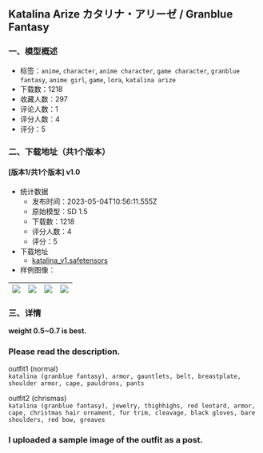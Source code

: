 ## Katalina Arize	カタリナ・アリーゼ / Granblue Fantasy
### 一、模型概述

- 标签：`anime`, `character`, `anime character`, `game character`, `granblue fantasy`, `anime girl`, `game`, `lora`, `katalina arize`
- 下载数：1218
- 收藏人数：297
- 评论人数：1
- 评分人数：4
- 评分：5

### 二、下载地址（共1个版本）

#### [版本1/共1个版本] v1.0

- 统计数据
  - 发布时间：2023-05-04T10:56:11.555Z
  - 原始模型：SD 1.5
  - 下载数：1218
  - 评分人数：4
  - 评分：5
- 下载地址
  - [katalina_v1.safetensors](https://civitai.com/api/download/models/62113)
- 样例图像：

| <img src="https://image.civitai.com/xG1nkqKTMzGDvpLrqFT7WA/895519a7-eb87-4d6a-8112-4797ac8cebff/width=450/682240.jpeg" /> | <img src="https://image.civitai.com/xG1nkqKTMzGDvpLrqFT7WA/6b49d8fe-5ac3-4ced-b3b8-44cdf4125796/width=450/682244.jpeg" /> | <img src="https://image.civitai.com/xG1nkqKTMzGDvpLrqFT7WA/76a03b87-4d2b-4c53-bbae-fac557d2e880/width=450/682246.jpeg" /> | <img src="https://image.civitai.com/xG1nkqKTMzGDvpLrqFT7WA/d9061e27-a42a-4239-8f9e-d7d74950261f/width=450/682247.jpeg" /> |
| ---- | ---- | ---- | ---- |


### 三、详情
<p><strong>weight 0.5~0.7 is best.</strong></p><p></p><h3>Please read the description.</h3><p></p><p>outfit1 (normal)<br /><code>katalina (granblue fantasy), armor, gauntlets, belt, breastplate, shoulder armor, cape, pauldrons, pants</code></p><p></p><p>outfit2 (chrismas)<br /><code>katalina (granblue fantasy), jewelry, thighhighs, red leotard, armor, cape, christmas hair ornament, fur trim, cleavage, black gloves, bare shoulders, red bow, greaves</code></p><p></p><h3>I uploaded a sample image of the outfit as a post.</h3>